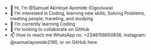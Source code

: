 - 👋 Hi, I’m @Samuel Akintoye Ayomide (Ogooluwa)
- 👀 I’m interested in Coding, learning new skills, Solving Problems, meeting people, traveling, and studying 
- 🌱 I’m currently learning Coding 
- 💞️ I’m looking to collaborate on GitHub
- 📫 How to reach me WhatsApp no. +2348156650836, Instagram: @samuelayomide2190, or on GitHub here
<!---
Samuelogooluwa/Samuelogooluwa is a ✨ special ✨ repository because its `README.md` (this file) appears on your GitHub profile.
You can click the Preview link to take a look at your changes.
--->
